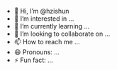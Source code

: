 - 👋 Hi, I’m @hzishun
- 👀 I’m interested in ...
- 🌱 I’m currently learning ...
- 💞️ I’m looking to collaborate on ...
- 📫 How to reach me ...
- 😄 Pronouns: ...
- ⚡ Fun fact: ...

<!---
hzishun/hzishun is a ✨ special ✨ repository because its `README.md` (this file) appears on your GitHub profile.
You can click the Preview link to take a look at your changes.
--->
